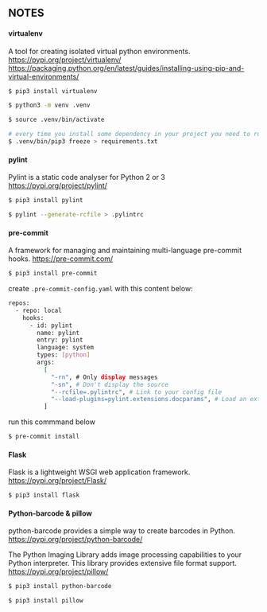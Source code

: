 ## NOTES

#### virtualenv

A tool for creating isolated virtual python environments.
https://pypi.org/project/virtualenv/
https://packaging.python.org/en/latest/guides/installing-using-pip-and-virtual-environments/

```bash
$ pip3 install virtualenv

$ python3 -m venv .venv

$ source .venv/bin/activate

# every time you install some dependency in your project you need to run this command to update the requirements.txt
$ .venv/bin/pip3 freeze > requirements.txt
```

#### pylint

Pylint is a static code analyser for Python 2 or 3
https://pypi.org/project/pylint/

```bash
$ pip3 install pylint

$ pylint --generate-rcfile > .pylintrc
```

#### pre-commit

A framework for managing and maintaining multi-language pre-commit hooks.
https://pre-commit.com/

```bash
$ pip3 install pre-commit
```

create `.pre-commit-config.yaml` with this content below:

```bash
repos:
  - repo: local
    hooks:
      - id: pylint
        name: pylint
        entry: pylint
        language: system
        types: [python]
        args:
          [
            "-rn", # Only display messages
            "-sn", # Don't display the source
            "--rcfile=.pylintrc", # Link to your config file
            "--load-plugins=pylint.extensions.docparams", # Load an extension
          ]
```

run this commmand below

```bash
$ pre-commit install
```

#### Flask

Flask is a lightweight WSGI web application framework.
https://pypi.org/project/Flask/

```bash
$ pip3 install flask
```

#### Python-barcode & pillow

python-barcode provides a simple way to create barcodes in Python.
https://pypi.org/project/python-barcode/

The Python Imaging Library adds image processing capabilities to your Python interpreter.
This library provides extensive file format support.
https://pypi.org/project/pillow/

```bash
$ pip3 install python-barcode

$ pip3 install pillow
```
